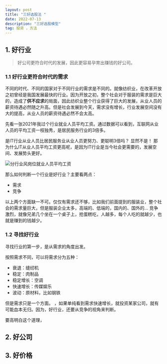 ```yaml
---
layout: post
title: "三好选股法 "
date: 2022-07-13
description: "三好选股模型"
tag: 投资 ，方法  
---    
```


##  1. 好行业      


>  好公司更符合时代的发展，因此更容易孕育出赚钱的好公司。  

###  1.1    好行业更符合时代的需求

不同的时代、不同的国家对于不同行业的需求是不同的。就像纺织业，在改革开放之初曾经是我国发展最快的行业。因为开放之初，整个社会对于服装的需求是巨大的，造成了**供不应求**的局面，因此纺织业整个行业获得了巨大的发展，从业人员的薪资待遇必然随之升高。但是社会发展到今天，需求没有增长，行业发展空间没有大的提高，从业人员的薪资待遇必然不会太高。

先看一张2021年我过个行业就业人员平均工资。通过数据可以看到，互联网从业人员的平均工资一枝独秀，是居民服务行业的3倍多。  

是IT行业从业人员比居民服务业从业人员更努力、更聪明3倍吗？ 显然不是！ 那为什么IT从业人员平均工资更高呢，是因为IT行业是当今社会更需要的，发展空间、发展势头更好。  

![分行业风岗位就业人员平均工资](https://ipic101-1253790954.cos.ap-beijing.myqcloud.com/2022-07-13-Snip20220713_1.png)

那么如何判断一个行业是好行业？主要看两点：  

* 需求  
* 竞争  

以上两个方面缺一不可。仅仅有需求还不够，比如我们前面提到的服装业，整个社会的需求量巨大，但是服装企业太多，高端的、低端的，国内的、国外的...    竞争激烈，就像兄弟几个坐在一个桌子上，抢蛋糕吃，人越多，每个人吃的就越少，也就是赚到的钱越少。  

###  1.2  寻找好行业  

寻找行业的第一步，是从需求的角度出发。  

按照需求不同，可以将需求分为五种：  

* 衰退：缝纫机  
* 稳定：肉制品
* 稳定增长：空调
* 快速增长：传媒娱乐  
* 波动：原材料，比如钢铁

但是需求只是一个方面。 ，如果单纯看到需求快速增长，就投资某家公司，就有可能血本无归。因为，好行业，还要从竞争的视角来判断。  

要高明白这个道理，

##  2. 好公司  

##  3. 好价格
